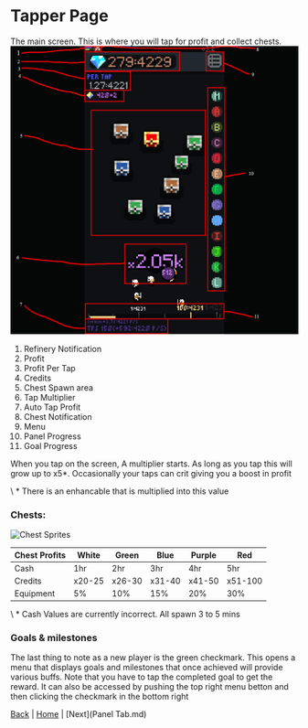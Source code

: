 # Tapper Page
The main screen. This is where you will tap for profit and collect chests.
![Tapper Page](../Pictures/img_18%20Edit.png)
1. Refinery Notification
2. Profit
3. Profit Per Tap
4. Credits
5. Chest Spawn area
6. Tap Multiplier
7. Auto Tap Profit
8. Chest Notification
9. Menu
10. Panel Progress
11. Goal Progress


When you tap on the screen, A multiplier starts.
As long as you tap this will grow up to x5*.
Occasionally your taps can crit giving you a boost in profit

\ * There is an enhancable that is multiplied into this value



### Chests:
![Chest Sprites](https://user-images.githubusercontent.com/13612927/116929504-bf639100-ac1b-11eb-8f32-a09cdbc525c4.png)

| Chest Profits  | White | Green  | Blue | Purple  | Red |
| ------------- | ------------- | ------------- | ------------- | ------------- | ------------- |
| Cash  | 1hr  | 2hr  | 3hr  | 4hr  | 5hr  |
| Credits  | x20-25  | x26-30  | x31-40  | x41-50  | x51-100  |
| Equipment  | 5%  | 10%  | 15%  | 20%  | 30%  |
\ * Cash Values are currently incorrect. All spawn 3 to 5 mins

### Goals & milestones
The last thing to note as a new player is the green checkmark. 
This opens a menu that displays goals and milestones that once achieved will provide various buffs. 
Note that you have to tap the completed goal to get the reward. 
It can also be accessed by pushing the top right menu betton and then clicking the checkmark in the bottom right

 
[Back](../README.md) | [Home](../README.md) | [Next](Panel Tab.md)